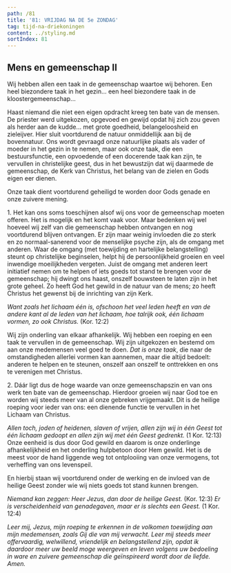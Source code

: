 ```yaml
---
path: /81
title: '81: VRIJDAG NA DE 5e ZONDAG'
tag: tijd-na-driekoningen
content: ../styling.md
sortIndex: 81
---
```


## Mens en gemeenschap II

Wij hebben allen een taak in de gemeenschap waartoe wij behoren. Een heel biezondere taak in het gezin... een heel biezondere taak in de kloostergemeenschap...

Haast niemand die niet een eigen opdracht kreeg ten bate van de mensen. De priester werd uitgekozen, opgevoed en gewijd opdat hij zich zou geven als herder aan de kudde... met grote goedheid, belangeloosheid en zieleijver. Hier sluit voortdurend de natuur onmiddellijk aan bij de bovennatuur. Ons wordt gevraagd onze natuurlijke plaats als vader of moeder in het gezin in te nemen, maar ook onze taak, die een bestuursfunctie, een opvoedende of een docerende taak kan zijn, te vervullen in christelijke geest, dus in het bewustzijn dat wij daarmede de gemeenschap, de Kerk van Christus, het belang van de zielen en Gods eigen eer dienen.

Onze taak dient voortdurend geheiligd te worden door Gods genade en onze zuivere mening.

1\. Het kan ons soms toeschijnen alsof wij ons voor de gemeenschap moeten offeren. Het is mogelijk en het komt vaak voor. Maar bedenken wij wel hoeveel wij zelf van die gemeenschap hebben ontvangen en nog voortdurend blijven ontvangen. Er zijn maar weinig invloeden die zo sterk en zo normaal-sanerend voor de menselijke psyche zijn, als de omgang met anderen. Waar de omgang (met toewijding en hartelijke belangstelling) steunt op christelijke beginselen, helpt hij de persoonlijkheid groeien en veel inwendige moeilijkheden vergeten. Juist de omgang met anderen leert initiatief nemen om te helpen of iets goeds tot stand te brengen voor de gemeenschap; hij dwingt ons haast, onszelf bouwsteen te laten zijn in het grote geheel. Zo heeft God het gewild in de natuur van de mens; zo heeft Christus het gewenst bij de inrichting van zijn Kerk.

_Want zoals het lichaam één is, ofschoon het veel leden heeft en van de andere kant al de leden van het lichaam, hoe talrijk ook, één lichaam vormen, zo ook Christus._ (Kor. 12:2)

Wij zijn onderling van elkaar afhankelijk. Wij hebben een roeping en een taak te vervullen in de gemeenschap. Wij zijn uitgekozen en bestemd om aan onze medemensen veel goed te doen. _Dat is onze taak_, die naar de omstandigheden allerlei vormen kan aannemen, maar die altijd bedoelt: anderen te helpen en te steunen, onszelf aan onszelf te onttrekken en ons te verenigen met Christus.

2\. Dáár ligt dus de hoge waarde van onze gemeenschapszin en van ons werk ten bate van de gemeenschap. Hierdoor groeien wij naar God toe en worden wij steeds meer van al onze gebreken vrijgemaakt. Dit is de heilige roeping voor ieder van ons: een dienende functie te vervullen in het Lichaam van Christus.

_Allen toch, joden of heidenen, slaven of vrijen, allen zijn wij in één Geest tot één lichaam gedoopt en allen zijn wij met één Geest gedrenkt._ (1 Kor. 12:13) Onze eenheid is dus door God gewild en daarom is onze onderlinge afhankelijkheid en het onderling hulpbetoon door Hem gewild. Het is de meest voor de hand liggende weg tot ontplooiing van onze vermogens, tot verheffing van ons levenspeil.

En hierbij staan wij voortdurend onder de werking en de invloed van de heilige Geest zonder wie wij niets goeds tot stand kunnen brengen.

_Niemand kan zeggen: Heer Jezus, dan door de heilige Geest._ (Kor. 12:3) _Er is verscheidenheid van genadegaven, maar er is slechts een Geest._ (1 Kor. 12:4)

_Leer mij, Jezus, mijn roeping te erkennen in de volkomen toewijding aan mijn medemensen, zoals Gij die van mij verwacht. Leer mij steeds meer offervaardig, welwillend, vriendelijk en belangstellend zijn, opdat ik daardoor meer uw beeld moge weergeven en leven volgens uw bedoeling in ware en zuivere gemeenschap die geïnspireerd wordt door de liefde. Amen._
